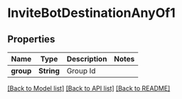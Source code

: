 # InviteBotDestinationAnyOf1

## Properties

Name | Type | Description | Notes
------------ | ------------- | ------------- | -------------
**group** | **String** | Group Id | 

[[Back to Model list]](../README.md#documentation-for-models) [[Back to API list]](../README.md#documentation-for-api-endpoints) [[Back to README]](../README.md)



